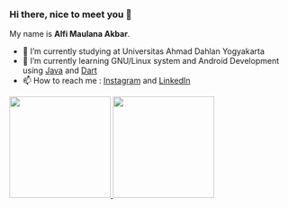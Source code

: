 ### Hi there, nice to meet you 👋

My name is **Alfi Maulana Akbar**.

- 🔭 I’m currently studying at Universitas Ahmad Dahlan Yogyakarta
- 🌱 I’m currently learning GNU/Linux system and Android Development using [Java](https://www.java.com/) and [Dart](https://dart.dev/)
- 📫 How to reach me : [Instagram](https://www.instagram.com/alfimlnbr/) and [LinkedIn](https://www.linkedin.com/in/fimln/)

<p align="left">
<a href="https://github.com/fimln">
  <img height="180em" src="https://github-readme-stats-eight-theta.vercel.app/api?username=fimln&show_icons=true&theme=default&include_all_commits=true&count_private=true"/>
  <img height="180em" src="https://github-readme-stats-eight-theta.vercel.app/api/top-langs/?username=fimln&layout=compact&langs_count=8&theme=default"/>
</a>
</p>
